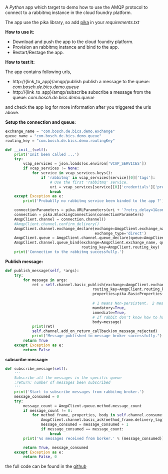 A *Python* app which target to demo how to use the AMQP protocol to connect to a rabbitmq instance in the cloud foundry platform.

The app use the pika library, so add [pika](https://pika.readthedocs.io/en/stable/) in your *requirements.txt*

**How to use it:**

- Download and push the app to the cloud foundry platform.
- Provision an rabbitmq instance and bind to the app.
- Restart/Restage the app.

**How to test it:**

The app contains following urls,

- http://{link_to_app}/amqp/publish publish a message to the queue: _com.bosch.de.bics.demo.queue_
- http://{link_to_app}/amqp/subscribe subscribe a message from the queue: _com.bosch.de.bics.demo.queue_

and check the app log for more information after you triggered the urls above.

**Setup the connection and queue:**

```python
exchange_name = "com.bosch.de.bics.demo.exchange"
queue_name = "com.bosch.de.bics.demo.queue"
routing_key = "com.bosch.de.bics.demo.routingKey"

def __init__(self):
    print('Init been called ...')
    try:
        vcap_services = json.loads(os.environ['VCAP_SERVICES'])
        if vcap_services != None:
            for service in vcap_services.keys():
                if 'rabbitmq' in vcap_services[service][0]['tags']:
                    # Use the first 'rabbitmq' service.
                    uri = vcap_services[service][0]['credentials']['protocols']['amqp']['uri']
                    break
    except Exception as e:
        print('Probablly no rabbitmq service been binded to the app ?')

    connectionParameters = pika.URLParameters(uri + '?retry_delay=1&connection_attempts=3')
    connection = pika.BlockingConnection(connectionParameters)
    AmqpClient.channel = connection.channel()
    #AmqpClient.channel.confirm_delivery()
    AmqpClient.channel.exchange_declare(exchange=AmqpClient.exchange_name, durable=True,
                                        exchange_type='direct')
    AmqpClient.queue = AmqpClient.channel.queue_declare(queue=AmqpClient.queue_name, durable=False)
    AmqpClient.channel.queue_bind(exchange=AmqpClient.exchange_name, queue=AmqpClient.queue_name,
                                  routing_key=AmqpClient.routing_key)
    print('Connection to the rabbitmq successfully.')
```

**Publish message:**
```python
def publish_message(self, *args):
    try:
        for message in args:
            ret = self.channel.basic_publish(exchange=AmqpClient.exchange_name,
                                       routing_key=AmqpClient.routing_key,
                                       properties=pika.BasicProperties(content_type='text/plain',
                                                                       delivery_mode=2),
                                       # 1 means Non-persistent， 2 means Persistent
                                       mandatory=True,
                                       immediate=True,
                                       # If rabbit don't know how to handle the message, it will return the message to this client.
                                       body=message)
            print(ret)
            self.channel.add_on_return_callback(on_message_rejected)
            print("Message published to message broker successfully.")
        return True
    except Exception as e:
        return False
```

**subscribe message:**
```python
def subscribe_message(self):
    '''
    Subscribe all the messages in the specific queue
    :return: number of messages been subscribed
    '''
    print('Start to subscribe messages from rabbitmq broker.')
    message_consumed = 0
    try:
        message_count = AmqpClient.queue.method.message_count
        if message_count != 0:
            for method_frame, properties, body in self.channel.consume(AmqpClient.queue_name):
                AmqpClient.channel.basic_ack(method_frame.delivery_tag)
                message_consumed = message_consumed + 1
                if message_consumed == message_count:
                    break
        print('%s messages received from borker.' % (message_consumed))

        return True, message_consumed
    except Exception as e:
        return False, 0
```

the full code can be found in the [github](https://github.com/diaolanshan/python-rabbitmq-cf/tree/master/python-amqp-rabbitmq-cf)